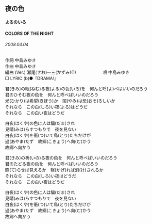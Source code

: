 ## 夜の色
#### よるのいろ
#### COLORS OF THE NIGHT
###### 2008.04.04


作詞     中島みゆき　　　　　   
作曲      中島みゆき  　　　   
編曲 (Ver.) 瀬尾(せお)一三(かずみ)(1)　　　　　　
唄     中島みゆき      
□ LYRIC (b)●『DRAMA!』   
   
君(きみ)の眠(ねむ)る夜(よる)の色(いろ)を　何んと呼(よ)べばいいのだろう   
君のひそむ夜の色を　何んと呼べばいいのだろう   
光(ひかり)は希望(きぼう)か　闇(やみ)は恐(おそ)ろしいか   
それなら　この白(しろ)い夜(よる)はどうだ   
それなら　この白い夜はどうだ   
   
白夜(はくや)の色に人は騙(だま)され   
見晴(みは)らすつもりで　夜を見ない   
白夜(はくや)を衝(つ)いて鳥(とり)たちだけが   
過(あやま)たず　故郷(こきょう)へ向(む)かう   
故郷へ向かう   
   
君(きみ)の祈(いの)る夜の色を　何んと呼べばいいのだろう   
君のたどる夜の色を　何んと呼べばいいのだろう   
照(て)らせば見えるか　翳(かげ)れば消(け)されるか   
それなら　この白(しろ)い夜はどうだ   
それなら　この白い夜はどうだ   
   
白夜(はくや)の色に人は騙(だま)され   
見晴(みは)らすつもりで　夜を見ない   
白夜(はくや)を衝(つ)いて鳥(とり)たちだけが   
過(あやま)たず　故郷(こきょう)へ向(む)かう   
故郷へ向かう   